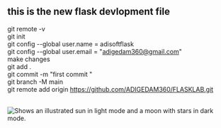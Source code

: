 ## this is the new flask devlopment file 
git remote -v </br>
git init </br>
git config --global user.name  = adisoftflask</br>
git config --global user.email = "adigedam360@gmail.com"</br>
make changes </br>
git add .</br>
git commit -m "first commit "</br>
git branch -M main</br>
git remote add origin https://github.com/ADIGEDAM360/FLASKLAB.git</br>

</br>
<picture>
  <source media="(prefers-color-scheme: dark)" srcset="https://user-images.githubusercontent.com/25423296/163456776-7f95b81a-f1ed-45f7-b7ab-8fa810d529fa.png">
  <source media="(prefers-color-scheme: light)" srcset="https://user-images.githubusercontent.com/25423296/163456779-a8556205-d0a5-45e2-ac17-42d089e3c3f8.png">
  <img alt="Shows an illustrated sun in light mode and a moon with stars in dark mode." src="https://user-images.githubusercontent.com/25423296/163456779-a8556205-d0a5-45e2-ac17-42d089e3c3f8.png">
</picture>



